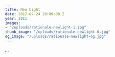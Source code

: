```yaml
---
title: New Light
date: 2017-07-24 20:09:00 Z
year: 2011
images:
- "/uploads/rationale-newlight-1.jpg"
thumb_image: "/uploads/rationale-newlight-0.jpg"
og_image: "/uploads/rationale-newlight-og.jpg"
---
```


...
